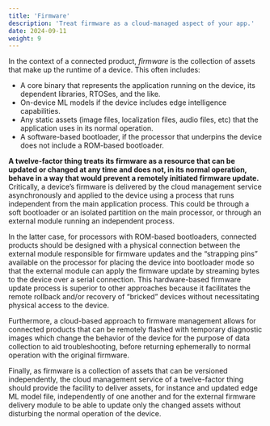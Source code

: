```yaml
---
title: 'Firmware'
description: 'Treat firmware as a cloud-managed aspect of your app.'
date: 2024-09-11
weight: 9
---
```


In the context of a connected product, *firmware* is the collection of assets that make up the runtime of a device. This often includes:

- A core binary that represents the application running on the device, its dependent libraries, RTOSes, and the like.
- On-device ML models if the device includes edge intelligence capabilities.
- Any static assets (image files, localization files, audio files, etc) that the application uses in its normal operation.
- A software-based bootloader, if the processor that underpins the device does not include a ROM-based bootloader.

**A twelve-factor thing treats its firmware as a resource that can be updated or changed at any time and does not, in its normal operation, behave in a way that would prevent a remotely initiated firmware update.** Critically, a device’s firmware is delivered by the cloud management service asynchronously and applied to the device using a process that runs independent from the main application process. This could be through a soft bootloader or an isolated partition on the main processor, or through an external module running an independent process.

In the latter case, for processors with ROM-based bootloaders, connected products should be designed with a physical connection between the external module responsible for firmware updates and the “strapping pins” available on the processor for placing the device into bootloader mode so that the external module can apply the firmware update by streaming bytes to the device over a serial connection. This hardware-based firmware update process is superior to other approaches because it facilitates the remote rollback and/or recovery of “bricked” devices without necessitating physical access to the device.

Furthermore, a cloud-based approach to firmware management allows for connected products that can be remotely flashed with temporary diagnostic images which change the behavior of the device for the purpose of data collection to aid troubleshooting, before returning ephemerally to normal operation with the original firmware.

Finally, as firmware is a collection of assets that can be versioned independently, the cloud management service of a twelve-factor thing should provide the facility to deliver assets, for instance and updated edge ML model file, independently of one another and for the external firmware delivery module to be able to update only the changed assets without disturbing the normal operation of the device.
